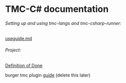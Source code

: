 # TMC-C# documentation

###### Setting up and using tmc-langs and tmc-csharp-runner:
[useguide.md](https://github.com/TMC-C/tmcc-documentation/blob/master/useguide.md)

###### Project:
[Definition of Done](https://github.com/TMC-C/tmcc-documentation/blob/master/definitionofdone.md)



burger tmc plugin [guide](https://github.com/TMC-C/tmcc-documentation/blob/master/tmcpluginguide.md) (delete this later)
